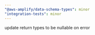 ```yaml
---
"@aws-amplify/data-schema-types": minor
"integration-tests": minor
---
```


update return types to be nullable on error
